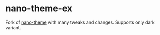 # nano-theme-ex
Fork of [nano-theme](https://github.com/rougier/nano-theme/tree/master) with many tweaks and changes.
Supports only dark variant.
